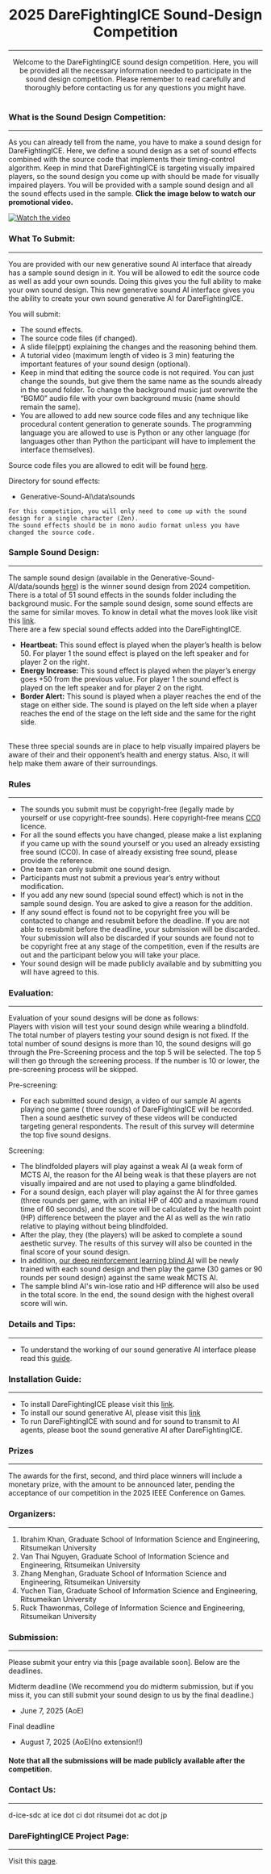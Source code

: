 

# <div align ="center"> 2025 DareFightingICE Sound-Design Competition </div>

----
<div align = "center"> Welcome to the DareFightingICE sound design competition. Here, you will be provided all the necessary information needed to participate in the sound design competition. Please remember to read carefully and thoroughly before contacting us for any questions you might have. </div>
<br>
<div align = "center">


</div>

### What is the Sound Design Competition:
----
As you can already tell from the name, you have to make a sound design for
DareFightingICE. Here, we define a sound design as a set of sound effects combined with the source code that implements their timing-control algorithm. Keep in mind that DareFightingICE is targeting visually impaired players, so the sound design you come up with should be made for visually impaired players. You will be provided with a sample sound design and all the sound effects used in the sample. **Click the image below to watch our promotional video.**

[![Watch the video](./Images/Logo.png)](https://youtu.be/lwfJV-8Ttig)


### What To Submit:
---
You are provided with our new generative sound AI interface that already has a sample sound design in it. You will be allowed to edit the source code as well as add your own sounds. Doing this gives you the full ability to make your own sound design. This new generative sound AI interface gives you the ability to create your own sound generative AI for DareFightingICE. 

You will submit:
- The sound effects.
- The source code files (if changed).
-  A slide file(ppt) explaining the changes and the reasoning behind them. 
-  A tutorial video (maximum length of video is 3 min) featuring the important features of your sound design (optional).
-  Keep in mind that editing the source code is not required. You can just change the sounds, but give them the same name as the sounds already in the sound folder. To change the background music just overwrite the “BGM0” audio file with your own background music (name should remain the same). 
-  You are allowed to add new source code files and any technique like procedural content generation to generate sounds. The programming language you are allowed to use is Python or any other language (for languages other than Python the participant will have to implement the interface themselves). <br>

Source code files you are allowed to edit will be found [here](https://github.com/TeamFightingICE/Generative-Sound-AI). <br>

Directory for sound effects:
-	Generative-Sound-AI\data\sounds <br>
~~~
For this competition, you will only need to come up with the sound design for a single character (Zen).
The sound effects should be in mono audio format unless you have changed the source code.
~~~

### Sample Sound Design:
---
The sample sound design (available in the Generative-Sound-AI/data/sounds [here](https://github.com/TeamFightingICE/Generative-Sound-AI/tree/main/data/sounds)) is the winner sound design from 2024 competition. There is a total of 51 sound effects in the sounds folder including the background music. For the sample sound design, some sound effects are the same for similar moves. To know in detail what the moves look like visit this [link](https://www.ice.ci.ritsumei.ac.jp/~ftgaic/ZEN_action_animations.htm).<br>
There are a few special sound effects added into the DareFightingICE.
-	<b>Heartbeat:</b> This sound effect is played when the player’s health is below 50. For player 1 the sound effect is played on the left speaker and for player 2 on the right.
-	<b>Energy Increase:</b> This sound effect is played when the player’s energy goes +50 from the previous value. For player 1 the sound effect is played on the left speaker and for player 2 on the right.
-	<b>Border Alert:</b> This sound is played when a player reaches the end of the stage on either side. The sound is played on the left side when a player reaches the end of the stage on the left side and the same for the right side.
<br>
These three special sounds are in place to help visually impaired players be aware of their and their opponent’s health and energy status. Also, it will help make them aware of their surroundings.


### Rules
---
- The sounds you submit must be copyright-free (legally made by yourself or use copyright-free sounds). Here copyright-free means [CC0](https://creativecommons.org/share-your-work/public-domain/cc0/) licence.
- For all the sound effects you have changed, please make a list explaning if you came up with the sound yourself or you used an already exsisting free sound (CC0). In case of already exsisting free sound, please provide the reference. 
- One team can only submit one sound design.
- Participants must not submit a previous year’s entry without modification.
- If you add any new sound (special sound effect) which is not in the sample sound design. You are asked to give a reason for the addition.
- If any sound effect is found not to be copyright free you will be contacted to change and resubmit before the deadline. If you are not able to resubmit before the deadline, your submission will be discarded. Your submission will also be discarded if your sounds are found not to be copyright free at any stage of the competition, even if the results are out and the participant below you will take your place. 
- Your sound design will be made publicly available and by submitting you will have agreed to this.

### Evaluation:
---
Evaluation of your sound designs will be done as follows: <br>
Players with vision will test your sound design while wearing a blindfold. The total number of players testing your sound design is not fixed. If the total number of sound designs is more than 10, the sound designs will go through the Pre-Screening process and the top 5 will be selected. The top 5 will then go through the screening process. If the number is 10 or lower, the pre-screening process will be skipped.<br>

Pre-screening:
- For each submitted sound design, a video of our sample AI agents playing one game ( three rounds) of DareFightingICE will be recorded. Then a sound aesthetic survey of these videos will be conducted targeting general respondents. The result of this survey will determine the top five sound designs.

Screening:
- The blindfolded players will play against a weak AI (a weak form of MCTS AI, the reason for the AI being weak is that these players are not visually impaired and are not used to playing a game blindfolded.
- For a sound design, each player will play against the AI for three games (three rounds per game, with an initial HP of 400 and a maximum round time of 60 seconds), and the score will be calculated by the health point (HP) difference between the player and the AI as well as the win ratio relative to playing without being blindfolded.
- After the play, they (the players) will be asked to complete a sound aesthetic survey. The results of this survey will also be counted in the final score of your sound design.
-  In addition, [our deep reinforcement learning blind AI](https://github.com/TeamFightingICE/BlindAI) will be newly trained with each sound design and then play the game (30 games or 90 rounds per sound design) against the same weak MCTS AI.
-  The sample blind AI's win-lose ratio and HP difference will also be used in the total score. In the end, the sound design with the highest overall score will win. <br>


### Details and Tips:
---
- To understand the working of our sound generative AI interface please read this [guide](./Guide/Details-of-the-Generative-Sound-AI-Interface.pdf).

### Installation Guide:
---
- To install DareFightingICE please visit this [link](https://github.com/TeamFightingICE/FightingICE/releases).
- To install our sound generative AI, please visit this [link](https://github.com/TeamFightingICE/Generative-Sound-AI)
- To run DareFightingICE with sound and for sound to transmit to AI agents, please boot the sound generative AI after DareFightingICE.

### <b>Prizes</b>
---
The awards for the first, second, and third place winners will include a monetary prize, with the amount to be announced later, pending the acceptance of our competition in the 2025 IEEE Conference on Games.

### Organizers:
---
  
1. Ibrahim Khan, Graduate School of Information Science and Engineering, Ritsumeikan University
1. Van Thai Nguyen, Graduate School of Information Science and Engineering, Ritsumeikan University
1. Zhang Menghan, Graduate School of Information Science and Engineering, Ritsumeikan University
1. Yuchen Tian, Graduate School of Information Science and Engineering, Ritsumeikan University
1. Ruck Thawonmas, College of Information Science and Engineering, Ritsumeikan University


### Submission:
---
Please submit your entry via this [page available soon]. Below are the deadlines.

Midterm deadline (We recommend you do midterm submission, but if you miss it, you can still submit your sound design to us by the final deadline.)
- June 7, 2025 (AoE)

Final deadline
- August 7, 2025 (AoE)(no extension!!)

#### Note that all the submissions will be made publicly available after the competition.

### <b>Contact Us:</b>
---
d-ice-sdc at ice dot ci dot ritsumei dot ac dot jp

### <b>DareFightingICE Project Page:</b>
---
Visit this [page](https://tinyurl.com/DareFightingICE). 







